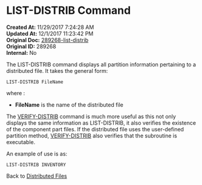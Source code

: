 # LIST-DISTRIB Command

**Created At:** 11/29/2017 7:24:28 AM  
**Updated At:** 12/1/2017 11:23:42 PM  
**Original Doc:** [289268-list-distrib](https://docs.jbase.com/44203-distributed-files/289268-list-distrib)  
**Original ID:** 289268  
**Internal:** No  

The LIST-DISTRIB command displays all partition information pertaining to a distributed file. It takes the general form:

```
LIST-DISTRIB FileName
```

where :

- **FileName** is the name of the distributed file

The [VERIFY-DISTRIB](./../verify-distrib-command) command is much more useful as this not only displays the same information as LIST-DISTRIB, it also verifies the existence of the component part files. If the distributed file uses the user-defined partition method, [VERIFY-DISTRIB](./../verify-distrib-command) also verifies that the subroutine is executable.

An example of use is as:

```
LIST-DISTRIB INVENTORY
```

Back to [Distributed Files](./../README.md)
